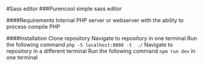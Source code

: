 
#Sass editor
###Purencool simple sass editor

####Requirements
Internal PHP server or webserver with the ability to process compile PHP

####Installation
Clone repository
Navigate to repository in one terminal
Run the following command `php -S localhost:8000 -t  ./`
Navigate to repository in a different terminal 
Run the following command `npm run dev` in one terminal

